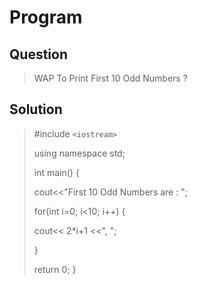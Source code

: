 # Program 

## Question
> WAP To Print First 10 Odd Numbers ?

## Solution
>  #include `<iostream>`
>  
>  using namespace std;
>   
>  int main()
>  {
>  
>  cout<<"First 10 Odd Numbers are : ";
>  
>  for(int i=0; i<10; i++)
>  {
>
>  	cout<< 2*i+1 <<", ";
>
>  }
>  
>  return 0;
>  }


